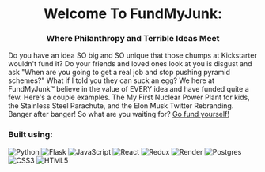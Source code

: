 <div align="center">

# Welcome To FundMyJunk:
### Where Philanthropy and Terrible Ideas Meet

</div>

<div>
Do you have an idea SO big and SO unique that those chumps at Kickstarter wouldn't fund it? Do your friends and loved ones look at you is disgust and ask "When are you going to get a real job and stop pushing pyramid schemes?" What if I told you they can suck an egg? We here at FundMyJunk™ believe in the value of EVERY idea and have funded quite a few. Here's a couple examples. The My First Nuclear Power Plant for kids, the Stainless Steel Parachute, and the Elon Musk Twitter Rebranding. Banger after banger! So what are you waiting for? <a href="https://fundmyjunk.onrender.com">Go fund yourself!</a>
</div>

### Built using:
![Python](https://img.shields.io/badge/python-3670A0?style=for-the-badge&logo=python&logoColor=ffdd54) ![Flask](https://img.shields.io/badge/flask-%23000.svg?style=for-the-badge&logo=flask&logoColor=white) ![JavaScript](https://img.shields.io/badge/javascript-%23323330.svg?style=for-the-badge&logo=javascript&logoColor=%23F7DF1E) ![React](https://img.shields.io/badge/react-%2320232a.svg?style=for-the-badge&logo=react&logoColor=%2361DAFB) ![Redux](https://img.shields.io/badge/redux-%23593d88.svg?style=for-the-badge&logo=redux&logoColor=white) ![Render](https://img.shields.io/badge/Render-%46E3B7.svg?style=for-the-badge&logo=render&logoColor=white) ![Postgres](https://img.shields.io/badge/postgres-%23316192.svg?style=for-the-badge&logo=postgresql&logoColor=white)
 ![CSS3](https://img.shields.io/badge/css3-%231572B6.svg?style=for-the-badge&logo=css3&logoColor=white) ![HTML5](https://img.shields.io/badge/html5-%23E34F26.svg?style=for-the-badge&logo=html5&logoColor=white)


